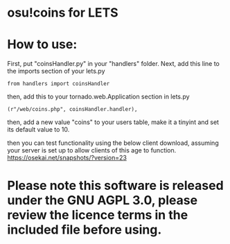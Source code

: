 # osu!coins for LETS
# How to use:
First, put "coinsHandler.py" in your "handlers" folder.
Next, add this line to the imports section of your lets.py

```from handlers import coinsHandler```

then, add this to your tornado.web.Application section in lets.py

```(r"/web/coins.php", coinsHandler.handler),```

then, add a new value "coins" to your users table, make it a tinyint and set its default value to 10.

then you can test functionality using the below client download, assuming your server is set up to allow clients of this age to function.
https://osekai.net/snapshots/?version=23

# Please note this software is released under the GNU AGPL 3.0, please review the licence terms in the included file before using.

